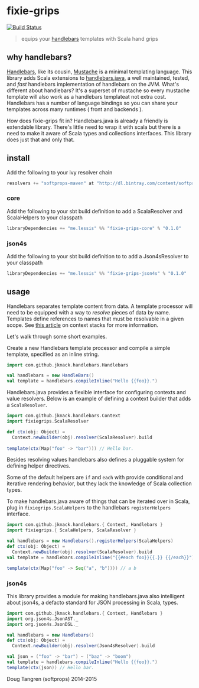 # fixie-grips

[![Build Status](https://travis-ci.org/softprops/fixie-grips.svg)](https://travis-ci.org/softprops/fixie-grips)

> equips your [handlebars](https://github.com/jknack/handlebars.java) templates with Scala hand grips

## why handlebars?

[Handlebars](http://handlebarsjs.com/), like its cousin, [Mustache](http://mustache.github.io/) is a minimal templating language. This
library adds Scala extensions to [handlebars.java](https://github.com/jknack/handlebars.java), a well maintained, tested, and _fast_ handlebars implementation of handlebars on the JVM. What's different about handlebars? It's a superset of mustache so every mustache template will also work as a handlebars templateat not extra cost. Handlebars has a number of language bindings so you can share your templates across many runtimes ( front and backends ).

How does fixie-grips fit in? Handlebars.java is already a friendly is extendable library. There's little need to wrap it with scala but there is a need to make it aware of Scala types and collections interfaces. This library does just that and only that.

## install

Add the following to your ivy resolver chain

```scala
resolvers += "softprops-maven" at "http://dl.bintray.com/content/softprops/maven"
```

### core

Add the following to your sbt build definition to add a ScalaResolver and ScalaHelpers to your classpath

```scala
libraryDependencies += "me.lessis" %% "fixie-grips-core" % "0.1.0"
```

### json4s

Add the following to your sbt build definition to to add a Json4sResolver to your classpath

```scala
libraryDependencies += "me.lessis" %% "fixie-grips-json4s" % "0.1.0"
```

## usage

Handlebars separates template content from data. A template processor will need to be equipped with a way to _resolve_ pieces of data by name.
Templates define references to names that must be resolvable in a given scope. See [this article](http://jknack.github.io/handlebars.java/stack.html) on context stacks for more information.

Let's walk through some short examples.

Create a new Handlebars template processor and compile a simple template, specified as an inline string.

```scala
import com.github.jknack.handlebars.Handlebars

val handlebars = new HandleBars()
val template = handlebars.compileInline("Hello {{foo}}.")
```

Handlebars.java provides a flexible interface for configuring contexts and value resolvers. Below is an example
of defining a context builder that adds a `ScalaResolver`.

```scala
import com.github.jknack.handlebars.Context
import fixiegrips.ScalaResolver

def ctx(obj: Object) =
  Context.newBuilder(obj).resolver(ScalaResolver).build
  
template(ctx(Map("foo" -> "bar"))) // Hello bar.
```

Besides resolving values handlebars also defines a pluggable system for defining helper directives.

Some of the default helpers are `if` and `each` with provide conditional and iterative rendering behavior, but they lack the knowledge of Scala 
collection types.

To make handlebars.java aware of things that can be iterated over in Scala, plug in `fixiegrips.ScalaHelpers` to the handlebars `registerHelpers` interface.

```scala
import com.github.jknack.handlebars.{ Context, Handlebars }
import fixiegrips.{ ScalaHelpers, ScalaResolver }

val handlebars = new Handlebars().registerHelpers(ScalaHelpers)
def ctx(obj: Object) =
  Context.newBuilder(obj).resolver(ScalaResolver).build
val template = handlebars.compileInline("{{#each foo}}{{.}} {{/each}}")

template(ctx(Map("foo" -> Seq("a", "b")))) // a b
```

### json4s

This library provides a module for making handlebars.java also intelligent about json4s, a defacto standard for JSON processing in Scala, types.

```scala
import com.github.jknack.handlebars.{ Context, Handlebars }
import org.json4s.JsonAST._
import org.json4s.JsonDSL._

val handlebars = new Handlebars()
def ctx(obj: Object) =
  Context.newBuilder(obj).resolver(Json4sResolver).build

val json = ("foo" -> "bar") ~ ("baz" -> "boom")
val template = handlebars.compileInline("Hello {{foo}}.")
template(ctx(json)) // Hello bar.
```

Doug Tangren (softprops) 2014-2015
